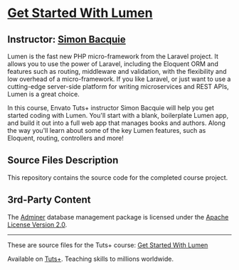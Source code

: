 # [Get Started With Lumen][published url]
## Instructor: [Simon Bacquie][instructor url]

Lumen is the fast new PHP micro-framework from the Laravel project. It allows you to use the power of Laravel, including the Eloquent ORM and features such as routing, middleware and validation, with the flexibility and low overhead of a micro-framework. If you like Laravel, or just want to use a cutting-edge server-side platform for writing microservices and REST APIs, Lumen is a great choice.

In this course, Envato Tuts+ instructor Simon Bacquie will help you get started coding with Lumen. You'll start with a blank, boilerplate Lumen app, and build it out into a full web app that manages books and authors. Along the way you'll learn about some of the key Lumen features, such as Eloquent, routing, controllers and more!



## Source Files Description


This repository contains the source code for the completed course project.


## 3rd-Party Content

The [Adminer](https://www.adminer.org/) database management package is licensed under the [Apache License Version 2.0](https://www.apache.org/licenses/LICENSE-2.0.html).

------

These are source files for the Tuts+ course: [Get Started With Lumen][published url]

Available on [Tuts+](https://tutsplus.com). Teaching skills to millions worldwide.

[published url]: https://code.tutsplus.com/courses/get-started-with-lumen
[instructor url]: https://tutsplus.com/authors/simon-bacquie
